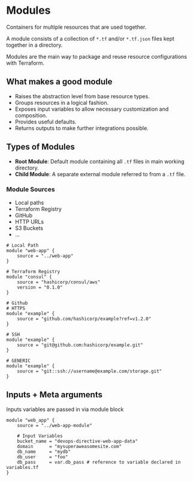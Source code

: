 # Modules
Containers for multiple resources that are used together.

A module consists of a collection of `*.tf` and/or `*.tf.json` files kept together in a directory.

Modules are the main way to package and reuse resource configurations with Terraform.
## What makes a good module
- Raises the abstraction level from base resource types.
- Groups resources in a logical fashion.
- Exposes input variables to allow necessary customization and composition.
- Provides useful defaults.
- Returns outputs to make further integrations possible.
## Types of Modules
- **Root Module**: Default module containing all `.tf` files in main working directory.
- **Child Module**: A separate external module referred to from a `.tf` file.
### Module Sources
- Local paths
- Terraform Registry
- GitHub
- HTTP URLs
- S3 Buckets
- ...

```plaintext
# Local Path
module "web-app" {
	source = "../web-app"
}

# Terraform Registry
module "consul" {
	source = "hashicorp/consul/aws"
	version = "0.1.0"
}

# Github
# HTTPS
module "example" {
	source = "github.com/hashicorp/example?ref=v1.2.0"
}

# SSH
module "example" {
	source = "git@github.com:hashicorp/example.git"
}

# GENERIC
module "example" {
	source = "git::ssh://username@example.com/storage.git"
}
```
## Inputs + Meta arguments
Inputs variables are passed in via module block

```plaintext
module "web_app" {
	source = "../web-app-module"

	# Input Variables
	bucket_name = "devops-directive-web-app-data"
	domain      = "mysuperaweasomesite.com"
	db_name     = "mydb"
	db_user     = "foo"
	db_pass     = var.db_pass # reference to variable declared in variables.tf
}
```